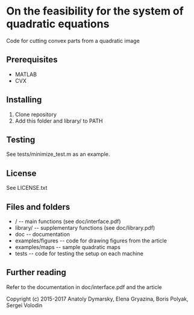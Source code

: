 # On the feasibility for the system of quadratic equations

Code for cutting convex parts from a quadratic image

## Prerequisites
* MATLAB
* CVX

## Installing
1. Clone repository
2. Add this folder and library/ to PATH

## Testing
See tests/minimize_test.m as an example.

## License
See LICENSE.txt

## Files and folders
* / -- main functions (see doc/interface.pdf)
* library/ -- supplementary functions (see doc/library.pdf)
* doc -- documentation
* examples/figures -- code for drawing figures from the article
* examples/maps -- sample quadratic maps
* tests -- code for testing the setup on each machine

## Further reading
Refer to the documentation in doc/interface.pdf and the article

Copyright (c) 2015-2017 Anatoly Dymarsky, Elena Gryazina, Boris Polyak, Sergei Volodin
